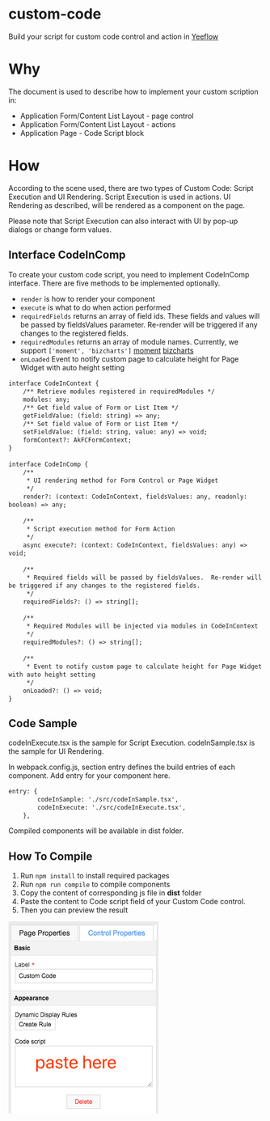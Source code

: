 # custom-code
Build your script for custom code control and action in [Yeeflow](https://www.yeeflow.com)


# Why

The document is used to describe how to implement your custom scription in:
- Application Form/Content List Layout - page control
- Application Form/Content List Layout - actions
- Application Page - Code Script block

# How
According to the scene used, there are two types of Custom Code: Script Execution and UI Rendering.  Script Execution is used in actions.  UI Rendering as described, will be rendered as a component on the page.

Please note that Script Execution can also interact with UI by pop-up dialogs or change form values.

## Interface CodeInComp
To create your custom code script, you need to implement CodeInComp interface.  There are five methods to be implemented optionally.

- `render` is how to render your component
- `execute` is what to do when action performed
- `requiredFields` returns an array of field ids.  These fields and values will be passed by fieldsValues parameter. Re-render will be triggered if any changes to the registered fields.
- `requiredModules` returns an array of module names.  Currently, we support `['moment', 'bizcharts']` [moment](https://momentjs.com/) [bizcharts](https://bizcharts.net/)
- `onLoaded` Event to notify custom page to calculate height for Page Widget with auto height setting

```
interface CodeInContext {
    /** Retrieve modules registered in requiredModules */
    modules: any;
    /** Get field value of Form or List Item */
    getFieldValue: (field: string) => any;
    /** Set field value of Form or List Item */
    setFieldValue: (field: string, value: any) => void;
    formContext?: AkFCFormContext;
}

interface CodeInComp {
    /**
     * UI rendering method for Form Control or Page Widget
     */
    render?: (context: CodeInContext, fieldsValues: any, readonly: boolean) => any;

    /**
     * Script execution method for Form Action
     */
    async execute?: (context: CodeInContext, fieldsValues: any) => void;
    
    /**
     * Required fields will be passed by fieldsValues.  Re-render will be triggered if any changes to the registered fields.
     */
    requiredFields?: () => string[];
    
    /**
     * Required Modules will be injected via modules in CodeInContext
     */
    requiredModules?: () => string[];

    /**
     * Event to notify custom page to calculate height for Page Widget with auto height setting
     */
    onLoaded?: () => void;
}
```

## Code Sample
codeInExecute.tsx is the sample for Script Execution.
codeInSample.tsx is the sample for UI Rendering.

In webpack.config.js, section entry defines the build entries of each component.  Add entry for your component here.
```
entry: {
        codeInSample: './src/codeInSample.tsx',
        codeInExecute: './src/codeInExecute.tsx',
    },
```

Compiled components will be available in dist folder.

## How To Compile
1. Run `npm install` to install required packages
1. Run `npm run compile` to compile components
1. Copy the content of corresponding js file in **dist** folder
1. Paste the content to Code script field of your Custom Code control.
1. Then you can preview the result

![image.png](/.attachments/image-ba6cf6b8-8148-4cec-9710-b95782bb336d.png)
